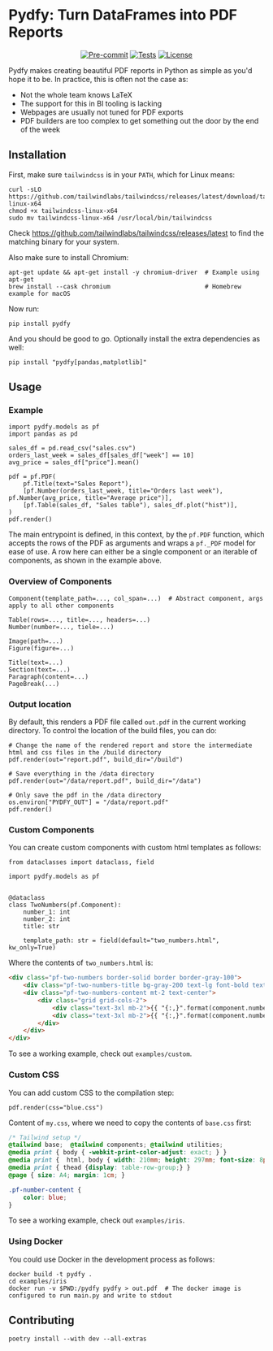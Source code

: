 # Pydfy: Turn DataFrames into PDF Reports

<div align="center">

[![Pre-commit](https://img.shields.io/badge/pre--commit-enabled-brightgreen?logo=pre-commit&logoColor=white)](https://github.com/BiteStreams/pydfy/blob/main/.pre-commit-config.yaml)
[![Tests](https://github.com/BiteStreams/pydfy/actions/workflows/tests.yml/badge.svg)](https://github.com/BiteStreams/pydfy/actions/workflows/tests.yml)
[![License](https://img.shields.io/github/license/BiteStreams/pydfy)](https://github.com/BiteStreams/pydfy/blob/main/LICENSE)

</div>

Pydfy makes creating beautiful PDF reports in Python as simple as you'd hope it to be.
In practice, this is often not the case as:
- Not the whole team knows LaTeX
- The support for this in BI tooling is lacking
- Webpages are usually not tuned for PDF exports
- PDF builders are too complex to get something out the door by the end of the week

## Installation

First, make sure `tailwindcss` is in your `PATH`, which for Linux means:
```shell
curl -sLO https://github.com/tailwindlabs/tailwindcss/releases/latest/download/tailwindcss-linux-x64
chmod +x tailwindcss-linux-x64
sudo mv tailwindcss-linux-x64 /usr/local/bin/tailwindcss
```
Check https://github.com/tailwindlabs/tailwindcss/releases/latest to find the matching binary for your system.

Also make sure to install Chromium:
```shell
apt-get update && apt-get install -y chromium-driver  # Example using apt-get
brew install --cask chromium                          # Homebrew example for macOS
```

Now run:
```shell
pip install pydfy
```
And you should be good to go. Optionally install the extra dependencies as well:
```shell
pip install "pydfy[pandas,matplotlib]"
```

## Usage

### Example
```python3
import pydfy.models as pf
import pandas as pd

sales_df = pd.read_csv("sales.csv")
orders_last_week = sales_df[sales_df["week"] == 10]
avg_price = sales_df["price"].mean()

pdf = pf.PDF(
    pf.Title(text="Sales Report"),
    [pf.Number(orders_last_week, title="Orders last week"), pf.Number(avg_price, title="Average price")],
    [pf.Table(sales_df, "Sales table"), sales_df.plot("hist")],
)
pdf.render()
```

The main entrypoint is defined, in this context, by the `pf.PDF` function,
which accepts the rows of the PDF as arguments and wraps a `pf._PDF` model for ease of use.
A row here can either be a single component or an iterable of components, as shown in the example above.

### Overview of Components
```python3
Component(template_path=..., col_span=...)  # Abstract component, args apply to all other components

Table(rows=..., title=..., headers=...)
Number(number=..., tiele=...)

Image(path=...)
Figure(figure=...)

Title(text=...)
Section(text=...)
Paragraph(content=...)
PageBreak(...)
```

### Output location
By default, this renders a PDF file called `out.pdf` in the current working directory.
To control the location of the build files, you can do:
```python3
# Change the name of the rendered report and store the intermediate html and css files in the /build directory
pdf.render(out="report.pdf", build_dir="/build")

# Save everything in the /data directory
pdf.render(out="/data/report.pdf", build_dir="/data")

# Only save the pdf in the /data directory
os.environ["PYDFY_OUT"] = "/data/report.pdf"
pdf.render()
```

### Custom Components
You can create custom components with custom html templates as follows:
```python3
from dataclasses import dataclass, field

import pydfy.models as pf


@dataclass
class TwoNumbers(pf.Component):
    number_1: int
    number_2: int
    title: str

    template_path: str = field(default="two_numbers.html", kw_only=True)
```

Where the contents of `two_numbers.html` is:
```html
<div class="pf-two-numbers border-solid border border-gray-100">
    <div class="pf-two-numbers-title bg-gray-200 text-lg font-bold text-center align-top">{{ component.title }}</div>
    <div class="pf-two-numbers-content mt-2 text-center">
        <div class="grid grid-cols-2">
            <div class="text-3xl mb-2">{{ "{:,}".format(component.number_1) }}</div>
            <div class="text-3xl mb-2">{{ "{:,}".format(component.number_2) }}</div>
        </div>
    </div>
</div>
```

To see a working example, check out `examples/custom`.


### Custom CSS
You can add custom CSS to the compilation step:
```python3
pdf.render(css="blue.css")
```

Content of `my.css`, where we need to copy the contents of `base.css` first:
```css
/* Tailwind setup */
@tailwind base;  @tailwind components; @tailwind utilities;
@media print { body { -webkit-print-color-adjust: exact; } }
@media print {  html, body { width: 210mm; height: 297mm; font-size: 8pt; } }
@media print { thead {display: table-row-group;} }
@page { size: A4; margin: 1cm; }

.pf-number-content {
    color: blue;
}
```

To see a working example, check out `examples/iris`.


### Using Docker

You could use Docker in the development process as follows:
```shell
docker build -t pydfy .
cd examples/iris
docker run -v $PWD:/pydfy pydfy > out.pdf  # The docker image is configured to run main.py and write to stdout
```

## Contributing

```shell
poetry install --with dev --all-extras
```
